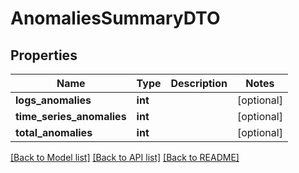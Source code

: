 # AnomaliesSummaryDTO

## Properties
Name | Type | Description | Notes
------------ | ------------- | ------------- | -------------
**logs_anomalies** | **int** |  | [optional] 
**time_series_anomalies** | **int** |  | [optional] 
**total_anomalies** | **int** |  | [optional] 

[[Back to Model list]](../README.md#documentation-for-models) [[Back to API list]](../README.md#documentation-for-api-endpoints) [[Back to README]](../README.md)


